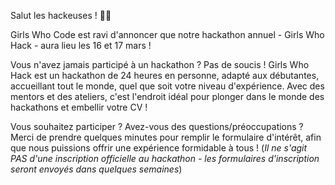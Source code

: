 Salut les hackeuses ! 👩‍💻

Girls Who Code est ravi d'annoncer que notre hackathon annuel - Girls Who Hack - aura lieu les 16 et 17 mars !

Vous n'avez jamais participé à un hackathon ? Pas de soucis ! Girls Who Hack est un hackathon de 24 heures en personne, adapté aux débutantes, accueillant tout le monde, quel que soit votre niveau d'expérience. Avec des mentors et des ateliers, c'est l'endroit idéal pour plonger dans le monde des hackathons et embellir votre CV !

Vous souhaitez participer ? Avez-vous des questions/préoccupations ? Merci de prendre quelques minutes pour remplir le formulaire d'intérêt, afin que nous puissions offrir une expérience formidable à tous !
(*Il ne s'agit PAS d'une inscription officielle au hackathon - les formulaires d'inscription seront envoyés dans quelques semaines*)